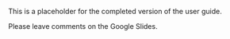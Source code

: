 This is a placeholder for the completed version of the user guide. 

Please leave comments on the Google Slides.

